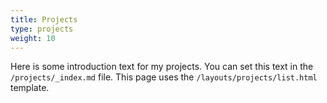 ```yaml
---
title: Projects
type: projects
weight: 10
---
```


Here is some introduction text for my projects. You can set this text in the `/projects/_index.md` file. This page uses the `/layouts/projects/list.html` template.
